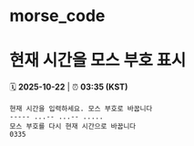 # morse_code
# 현재 시간을 모스 부호 표시
<!-- MORSE_TIME_START -->
🗓️ **2025-10-22** | ⏰ **03:35 (KST)**

```
현재 시간을 입력하세요. 모스 부호로 바꿉니다
----- ...-- ...-- .....
모스 부호를 다시 현재 시간으로 바꿉니다
0335
```
<!-- MORSE_TIME_END -->
